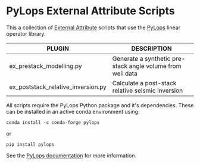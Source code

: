 # PyLops External Attribute Scripts
This a collection of [External Attribute](http://waynegm.github.io/OpendTect-Plugin-Docs/Attributes/ExternalAttrib/) scripts that
use the [PyLops](https://pylops.readthedocs.io/en/latest/index.html) linear operator library.

| PLUGIN | DESCRIPTION |
|--------|-------------|
| ex_prestack_modelling.py | Generate a synthetic pre-stack angle volume from well data |
| ex_poststack_relative_inversion.py | Calculate a post-stack relative seismic inversion |

All scripts require the PyLops Python package and it's dependencies. These can be installed in an active conda environment using:

```
conda install -c conda-forge pylops
```
or

```
pip install pylops
```
See the [PyLops documentation](https://pylops.readthedocs.io/en/latest/installation.html) for more information.